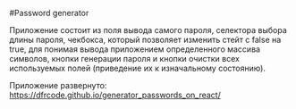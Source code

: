 #Password generator

Приложение состоит из поля вывода самого пароля, селектора выбора длины пароля, чекбокса, который позволяет изменить стейт с false на true, для понимая вывода приложением определенного массива символов, кнопки генерации пароля и кнопки очистки всех используемых полей (приведение их к изначальному состоянию).

Приложение развернуто: https://dfrcode.github.io/generator_passwords_on_react/